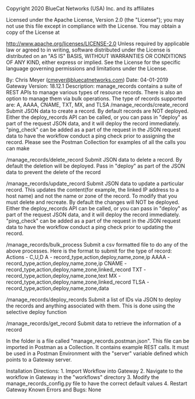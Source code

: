 Copyright 2020 BlueCat Networks (USA) Inc. and its affiliates

Licensed under the Apache License, Version 2.0 (the "License"); you may not use this file except in compliance with the License. You may obtain a copy of the License at

http://www.apache.org/licenses/LICENSE-2.0
Unless required by applicable law or agreed to in writing, software distributed under the License is distributed on an "AS IS" BASIS, WITHOUT WARRANTIES OR CONDITIONS OF ANY KIND, either express or implied. See the License for the specific language governing permissions and limitations under the License.

By: Chris Meyer (cmeyer@bluecatnetworks.com)
Date: 04-01-2019
Gateway Version: 18.12.1
Description: manage_records contains a suite of REST APIs to manage various types of resource records. There is also an option to manage them via bulk operations. The type of records supported are: A, AAAA, CNAME, TXT, MX, and TLSA
/manage_records/create_record
Submit JSON data to create a record. By default records are NOT deployed. Either the deploy_records API can be called, or you can pass in "deploy" as part of the request JSON data, and it will deploy the record immediately. "ping_check" can be added as a part of the request in the JSON request data to have the workflow conduct a ping check prior to assigning the record.
Please see the Postman Collection for examples of all the calls you can make

/manage_records/delete_record
Submit JSON data to delete a record. By default the deletion will be deployed. Pass in "deploy" as part of the JSON data to prevent the delete of the record

/manage_records/update_record
Submit JSON data to update a particular record. This updates the content(for example, the linked IP address to a host name) and not the name or zone of the record. To modify that you must delete and recreate. By default the changes will NOT be deployed. Either the deploy_records API can be called, or you can pass in "deploy" as part of the request JSON data, and it will deploy the record immediately. "ping_check" can be added as a part of the request in the JSON request data to have the workflow conduct a ping check prior to updating the record.

/manage_records/bulk_process
Submit a csv formatted file to do any of the above processes. Here is the format to submit for the type of record:
    Actions - C,U,D
    A - record_type,action,deploy,name,zone,ip
    AAAA - record_type,action,deploy,name,zone,ip
    CNAME - record_type,action,deploy,name,zone,linked_record
    TXT - record_type,action,deploy,name,zone,text
    MX - record_type,action,deploy,name,zone,linked_record
    TLSA - record_type,action,deploy,name,zone,data

/manage_records/deploy_records
Submit a list of IDs via JSON to deploy the records and anything associated with them. This is done using the selective deploy function

/manage_records/get_record
Submit data to retrieve the information of a record

In the folder is a file called "manage_records.postman.json". This file can be imported in Postman as a Collection. It contains example REST calls. It must be used in a Postman Environment with the "server" variable defined which points to a Gateway server.

Installation Directions: 1. Import Workflow into Gateway
                         2. Navigate to the workflow in Gateway in the "workflows" directory
                         3. Modify the manage_records_config.py file to have the correct default values
                         4. Restart Gateway
Known Errors and Bugs: None